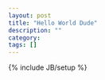 ```yaml
---
layout: post
title: "Hello World Dude"
description: ""
category: 
tags: []
---
```

{% include JB/setup %}
